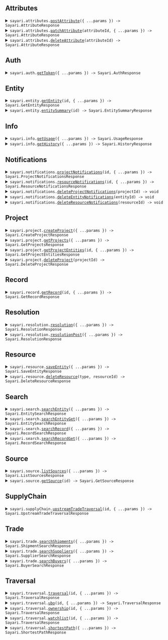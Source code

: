 ## Attributes

<details><summary> <code>sayari.attributes.<a href="./src/api/resources/attributes/client/Client.ts">postAttribute</a>({ ...params }) -> Sayari.AttributeResponse</code> </summary>

<dl>

<dd>

#### 📝 Description

<dl>

<dd>

<dl>

<dd>

<Warning>This endpoint is in beta and is subject to change. It is provided for early access and testing purposes only.</Warning> Adds a new Attribute

</dd>

</dl>

</dd>

</dl>

#### 🔌 Usage

<dl>

<dd>

<dl>

<dd>

```ts
await sayari.attributes.postAttribute({
    entity: "zq04axX2dLn9tE6W6Q8Qhg",
    type: "address",
    value: {
        street1: "1600 Pennsylvania Avenue NW",
        city: "Washington DC",
        state: "Washington DC",
        postalCode: "20500",
        country: "US",
    },
    toDate: "2024-04-30",
    fromDate: "2024-01-01",
    date: "2024-02-15",
});
```

</dd>

</dl>

</dd>

</dl>

#### ⚙️ Parameters

<dl>

<dd>

<dl>

<dd>

**request: `Sayari.AddAttribute`**

</dd>

</dl>

<dl>

<dd>

**requestOptions: `Attributes.RequestOptions`**

</dd>

</dl>

</dd>

</dl>

</dd>

</dl>
</details>

<details><summary> <code>sayari.attributes.<a href="./src/api/resources/attributes/client/Client.ts">patchAttribute</a>(attributeId, { ...params }) -> Sayari.AttributeResponse</code> </summary>

<dl>

<dd>

#### 📝 Description

<dl>

<dd>

<dl>

<dd>

<Warning>This endpoint is in beta and is subject to change. It is provided for early access and testing purposes only.</Warning> Updates an existing Attribute

</dd>

</dl>

</dd>

</dl>

#### 🔌 Usage

<dl>

<dd>

<dl>

<dd>

```ts
await sayari.attributes.patchAttribute(
    "enEwNGF4WDJkTG45dEU2VzZROFFoZ3xhZGRyZXNzfDBwbEVCMHxVNzhzN21yOUVFTThIZ3pwREM3UDFB",
    {
        value: {
            street1: "1600 Pennsylvania Avenue NW",
            city: "Washington DC",
            state: "Washington DC",
            postalCode: "20500",
            country: "US",
        },
        toDate: "2024-04-30",
        fromDate: "2024-01-01",
        date: "2024-02-15",
    }
);
```

</dd>

</dl>

</dd>

</dl>

#### ⚙️ Parameters

<dl>

<dd>

<dl>

<dd>

**attributeId: `string`**

</dd>

</dl>

<dl>

<dd>

**request: `Sayari.UpdateAttribute`**

</dd>

</dl>

<dl>

<dd>

**requestOptions: `Attributes.RequestOptions`**

</dd>

</dl>

</dd>

</dl>

</dd>

</dl>
</details>

<details><summary> <code>sayari.attributes.<a href="./src/api/resources/attributes/client/Client.ts">deleteAttribute</a>(attributeId) -> Sayari.AttributeResponse</code> </summary>

<dl>

<dd>

#### 📝 Description

<dl>

<dd>

<dl>

<dd>

<Warning>This endpoint is in beta and is subject to change. It is provided for early access and testing purposes only.</Warning> Delete an existing Attribute

</dd>

</dl>

</dd>

</dl>

#### 🔌 Usage

<dl>

<dd>

<dl>

<dd>

```ts
await sayari.attributes.deleteAttribute(
    "enEwNGF4WDJkTG45dEU2VzZROFFoZ3xhZGRyZXNzfDBwbEVCMHxVNzhzN21yOUVFTThIZ3pwREM3UDFB"
);
```

</dd>

</dl>

</dd>

</dl>

#### ⚙️ Parameters

<dl>

<dd>

<dl>

<dd>

**attributeId: `string`**

</dd>

</dl>

<dl>

<dd>

**requestOptions: `Attributes.RequestOptions`**

</dd>

</dl>

</dd>

</dl>

</dd>

</dl>
</details>

## Auth

<details><summary> <code>sayari.auth.<a href="./src/api/resources/auth/client/Client.ts">getToken</a>({ ...params }) -> Sayari.AuthResponse</code> </summary>

<dl>

<dd>

#### 📝 Description

<dl>

<dd>

<dl>

<dd>

Hit the auth endpoint to get a bearer token

</dd>

</dl>

</dd>

</dl>

#### 🔌 Usage

<dl>

<dd>

<dl>

<dd>

```ts
await sayari.auth.getToken({
    clientId: "your client_id here",
    clientSecret: "your client_secret here",
    audience: "sayari.com",
    grantType: "client_credentials",
});
```

</dd>

</dl>

</dd>

</dl>

#### ⚙️ Parameters

<dl>

<dd>

<dl>

<dd>

**request: `Sayari.GetToken`**

</dd>

</dl>

<dl>

<dd>

**requestOptions: `Auth.RequestOptions`**

</dd>

</dl>

</dd>

</dl>

</dd>

</dl>
</details>

## Entity

<details><summary> <code>sayari.entity.<a href="./src/api/resources/entity/client/Client.ts">getEntity</a>(id, { ...params }) -> Sayari.GetEntityResponse</code> </summary>

<dl>

<dd>

#### 📝 Description

<dl>

<dd>

<dl>

<dd>

Retrieve an entity from the database based on the ID

</dd>

</dl>

</dd>

</dl>

#### 🔌 Usage

<dl>

<dd>

<dl>

<dd>

```ts
await sayari.entity.getEntity("mGq1lpuqKssNWTjIokuPeA", {
    attributesNameLimit: 1,
    attributesAddressLimit: 1,
    attributesCountryLimit: 1,
    attributesAdditionalInformationLimit: 1,
    attributesBusinessPurposeLimit: 1,
    attributesCompanyTypeLimit: 1,
    attributesIdentifierLimit: 1,
    attributesStatusLimit: 1,
    relationshipsLimit: 1,
    possiblySameAsLimit: 1,
    referencedByLimit: 1,
});
```

</dd>

</dl>

</dd>

</dl>

#### ⚙️ Parameters

<dl>

<dd>

<dl>

<dd>

**id: `string`** — Unique identifier of the entity

</dd>

</dl>

<dl>

<dd>

**request: `Sayari.GetEntity`**

</dd>

</dl>

<dl>

<dd>

**requestOptions: `Entity.RequestOptions`**

</dd>

</dl>

</dd>

</dl>

</dd>

</dl>
</details>

<details><summary> <code>sayari.entity.<a href="./src/api/resources/entity/client/Client.ts">entitySummary</a>(id) -> Sayari.EntitySummaryResponse</code> </summary>

<dl>

<dd>

#### 📝 Description

<dl>

<dd>

<dl>

<dd>

The Entity Summary endpoint returns a smaller entity payload

</dd>

</dl>

</dd>

</dl>

#### 🔌 Usage

<dl>

<dd>

<dl>

<dd>

```ts
await sayari.entity.entitySummary("mGq1lpuqKssNWTjIokuPeA");
```

</dd>

</dl>

</dd>

</dl>

#### ⚙️ Parameters

<dl>

<dd>

<dl>

<dd>

**id: `string`** — Unique identifier of the entity

</dd>

</dl>

<dl>

<dd>

**requestOptions: `Entity.RequestOptions`**

</dd>

</dl>

</dd>

</dl>

</dd>

</dl>
</details>

## Info

<details><summary> <code>sayari.info.<a href="./src/api/resources/info/client/Client.ts">getUsage</a>({ ...params }) -> Sayari.UsageResponse</code> </summary>

<dl>

<dd>

#### 📝 Description

<dl>

<dd>

<dl>

<dd>

The usage endpoint provides a simple interface to retrieve information on usage made by your API account. This includes both views per API path and credits consumed. The time period for the usage query is also specified in the response and whether or not this includes total usage.

</dd>

</dl>

</dd>

</dl>

#### 🔌 Usage

<dl>

<dd>

<dl>

<dd>

```ts
await sayari.info.getUsage({
    from: "2023-01-15",
    to: "2023-01-15",
});
```

</dd>

</dl>

</dd>

</dl>

#### ⚙️ Parameters

<dl>

<dd>

<dl>

<dd>

**request: `Sayari.GetUsage`**

</dd>

</dl>

<dl>

<dd>

**requestOptions: `Info.RequestOptions`**

</dd>

</dl>

</dd>

</dl>

</dd>

</dl>
</details>

<details><summary> <code>sayari.info.<a href="./src/api/resources/info/client/Client.ts">getHistory</a>({ ...params }) -> Sayari.HistoryResponse</code> </summary>

<dl>

<dd>

#### 📝 Description

<dl>

<dd>

<dl>

<dd>

The history endpoint return a user's event history.

</dd>

</dl>

</dd>

</dl>

#### 🔌 Usage

<dl>

<dd>

<dl>

<dd>

```ts
await sayari.info.getHistory({
    events: "string",
    from: "2023-01-15",
    to: "2023-01-15",
    size: 1,
    token: "string",
});
```

</dd>

</dl>

</dd>

</dl>

#### ⚙️ Parameters

<dl>

<dd>

<dl>

<dd>

**request: `Sayari.GetHistory`**

</dd>

</dl>

<dl>

<dd>

**requestOptions: `Info.RequestOptions`**

</dd>

</dl>

</dd>

</dl>

</dd>

</dl>
</details>

## Notifications

<details><summary> <code>sayari.notifications.<a href="./src/api/resources/notifications/client/Client.ts">projectNotifications</a>(id, { ...params }) -> Sayari.ProjectNotificationsResponse</code> </summary>

<dl>

<dd>

#### 📝 Description

<dl>

<dd>

<dl>

<dd>

<Warning>This endpoint is in beta and is subject to change. It is provided for early access and testing purposes only.</Warning> The Project Notifications endpoint returns a list of notifications on all entities saved to a project.

</dd>

</dl>

</dd>

</dl>

#### 🔌 Usage

<dl>

<dd>

<dl>

<dd>

```ts
await sayari.notifications.projectNotifications("0oZnoG", {
    limit: 20,
});
```

</dd>

</dl>

</dd>

</dl>

#### ⚙️ Parameters

<dl>

<dd>

<dl>

<dd>

**id: `string`** — Unique identifier of the project

</dd>

</dl>

<dl>

<dd>

**request: `Sayari.ProjectNotifications`**

</dd>

</dl>

<dl>

<dd>

**requestOptions: `Notifications.RequestOptions`**

</dd>

</dl>

</dd>

</dl>

</dd>

</dl>
</details>

<details><summary> <code>sayari.notifications.<a href="./src/api/resources/notifications/client/Client.ts">resourceNotifications</a>(id, { ...params }) -> Sayari.ResourceNotificationsResponse</code> </summary>

<dl>

<dd>

#### 📝 Description

<dl>

<dd>

<dl>

<dd>

<Warning>This endpoint is in beta and is subject to change. It is provided for early access and testing purposes only.</Warning> The Resource Notifications endpoint returns a list of notifications for a saved entity.

</dd>

</dl>

</dd>

</dl>

#### 🔌 Usage

<dl>

<dd>

<dl>

<dd>

```ts
await sayari.notifications.resourceNotifications("03ePyj", {
    limit: 20,
});
```

</dd>

</dl>

</dd>

</dl>

#### ⚙️ Parameters

<dl>

<dd>

<dl>

<dd>

**id: `string`** — Unique identifier of the resource

</dd>

</dl>

<dl>

<dd>

**request: `Sayari.ResourceNotifications`**

</dd>

</dl>

<dl>

<dd>

**requestOptions: `Notifications.RequestOptions`**

</dd>

</dl>

</dd>

</dl>

</dd>

</dl>
</details>

<details><summary> <code>sayari.notifications.<a href="./src/api/resources/notifications/client/Client.ts">deleteProjectNotifications</a>(projectId) -> void</code> </summary>

<dl>

<dd>

#### 📝 Description

<dl>

<dd>

<dl>

<dd>

Deletes all notifications from a project.

</dd>

</dl>

</dd>

</dl>

#### 🔌 Usage

<dl>

<dd>

<dl>

<dd>

```ts
await sayari.notifications.deleteProjectNotifications("YWmNKV");
```

</dd>

</dl>

</dd>

</dl>

#### ⚙️ Parameters

<dl>

<dd>

<dl>

<dd>

**projectId: `string`**

</dd>

</dl>

<dl>

<dd>

**requestOptions: `Notifications.RequestOptions`**

</dd>

</dl>

</dd>

</dl>

</dd>

</dl>
</details>

<details><summary> <code>sayari.notifications.<a href="./src/api/resources/notifications/client/Client.ts">deleteEntityNotifications</a>(entityId) -> void</code> </summary>

<dl>

<dd>

#### 📝 Description

<dl>

<dd>

<dl>

<dd>

Deletes notifications for saved resources of an entity.

</dd>

</dl>

</dd>

</dl>

#### 🔌 Usage

<dl>

<dd>

<dl>

<dd>

```ts
await sayari.notifications.deleteEntityNotifications("N0xLDy4wcud-M1ZtwdsvRA");
```

</dd>

</dl>

</dd>

</dl>

#### ⚙️ Parameters

<dl>

<dd>

<dl>

<dd>

**entityId: `string`**

</dd>

</dl>

<dl>

<dd>

**requestOptions: `Notifications.RequestOptions`**

</dd>

</dl>

</dd>

</dl>

</dd>

</dl>
</details>

<details><summary> <code>sayari.notifications.<a href="./src/api/resources/notifications/client/Client.ts">deleteResourceNotifications</a>(resourceId) -> void</code> </summary>

<dl>

<dd>

#### 📝 Description

<dl>

<dd>

<dl>

<dd>

Deletes notifications for a saved resource.

</dd>

</dl>

</dd>

</dl>

#### 🔌 Usage

<dl>

<dd>

<dl>

<dd>

```ts
await sayari.notifications.deleteResourceNotifications("oGxxqG");
```

</dd>

</dl>

</dd>

</dl>

#### ⚙️ Parameters

<dl>

<dd>

<dl>

<dd>

**resourceId: `string`**

</dd>

</dl>

<dl>

<dd>

**requestOptions: `Notifications.RequestOptions`**

</dd>

</dl>

</dd>

</dl>

</dd>

</dl>
</details>

## Project

<details><summary> <code>sayari.project.<a href="./src/api/resources/project/client/Client.ts">createProject</a>({ ...params }) -> Sayari.CreateProjectResponse</code> </summary>

<dl>

<dd>

#### 📝 Description

<dl>

<dd>

<dl>

<dd>

<Warning>This endpoint is in beta and is subject to change. It is provided for early access and testing purposes only.</Warning> Create a new project.

</dd>

</dl>

</dd>

</dl>

#### 🔌 Usage

<dl>

<dd>

<dl>

<dd>

```ts
await sayari.project.createProject({
    label: "Project Alpha",
});
```

</dd>

</dl>

</dd>

</dl>

#### ⚙️ Parameters

<dl>

<dd>

<dl>

<dd>

**request: `Sayari.CreateProjectRequest`**

</dd>

</dl>

<dl>

<dd>

**requestOptions: `Project.RequestOptions`**

</dd>

</dl>

</dd>

</dl>

</dd>

</dl>
</details>

<details><summary> <code>sayari.project.<a href="./src/api/resources/project/client/Client.ts">getProjects</a>({ ...params }) -> Sayari.GetProjectsResponse</code> </summary>

<dl>

<dd>

#### 📝 Description

<dl>

<dd>

<dl>

<dd>

<Warning>This endpoint is in beta and is subject to change. It is provided for early access and testing purposes only.</Warning> Retrieve a list of projects including upload progress info.

</dd>

</dl>

</dd>

</dl>

#### 🔌 Usage

<dl>

<dd>

<dl>

<dd>

```ts
await sayari.project.getProjects({
    archived: false,
    limit: 8,
});
```

</dd>

</dl>

</dd>

</dl>

#### ⚙️ Parameters

<dl>

<dd>

<dl>

<dd>

**request: `Sayari.GetProjects`**

</dd>

</dl>

<dl>

<dd>

**requestOptions: `Project.RequestOptions`**

</dd>

</dl>

</dd>

</dl>

</dd>

</dl>
</details>

<details><summary> <code>sayari.project.<a href="./src/api/resources/project/client/Client.ts">getProjectEntities</a>(id, { ...params }) -> Sayari.GetProjectEntitiesResponse</code> </summary>

<dl>

<dd>

#### 📝 Description

<dl>

<dd>

<dl>

<dd>

<Warning>This endpoint is in beta and is subject to change. It is provided for early access and testing purposes only.</Warning> Retrieve a list of entities in a project.

</dd>

</dl>

</dd>

</dl>

#### 🔌 Usage

<dl>

<dd>

<dl>

<dd>

```ts
await sayari.project.getProjectEntities("gPq6EY", {
    accept: Sayari.GetProjectEntitiesAcceptHeader.Json,
});
```

</dd>

</dl>

</dd>

</dl>

#### ⚙️ Parameters

<dl>

<dd>

<dl>

<dd>

**id: `string`** — The project identifier.

</dd>

</dl>

<dl>

<dd>

**request: `Sayari.GetProjectEntities`**

</dd>

</dl>

<dl>

<dd>

**requestOptions: `Project.RequestOptions`**

</dd>

</dl>

</dd>

</dl>

</dd>

</dl>
</details>

<details><summary> <code>sayari.project.<a href="./src/api/resources/project/client/Client.ts">deleteProject</a>(projectId) -> Sayari.DeleteProjectResponse</code> </summary>

<dl>

<dd>

#### 📝 Description

<dl>

<dd>

<dl>

<dd>

Deletes an existing project.

</dd>

</dl>

</dd>

</dl>

#### 🔌 Usage

<dl>

<dd>

<dl>

<dd>

```ts
await sayari.project.deleteProject("Gam5qG");
```

</dd>

</dl>

</dd>

</dl>

#### ⚙️ Parameters

<dl>

<dd>

<dl>

<dd>

**projectId: `string`**

</dd>

</dl>

<dl>

<dd>

**requestOptions: `Project.RequestOptions`**

</dd>

</dl>

</dd>

</dl>

</dd>

</dl>
</details>

## Record

<details><summary> <code>sayari.record.<a href="./src/api/resources/record/client/Client.ts">getRecord</a>(id, { ...params }) -> Sayari.GetRecordResponse</code> </summary>

<dl>

<dd>

#### 📝 Description

<dl>

<dd>

<dl>

<dd>

Retrieve a record from the database based on the ID

</dd>

</dl>

</dd>

</dl>

#### 🔌 Usage

<dl>

<dd>

<dl>

<dd>

```ts
await sayari.record.getRecord("74cf0fc2a62f9c8f4e88f8a0b3ffcca4%2FF0000110%2F1682970471254");
```

</dd>

</dl>

</dd>

</dl>

#### ⚙️ Parameters

<dl>

<dd>

<dl>

<dd>

**id: `string`** — The unique identifier for a record in the database

</dd>

</dl>

<dl>

<dd>

**request: `Sayari.GetRecord`**

</dd>

</dl>

<dl>

<dd>

**requestOptions: `Record_.RequestOptions`**

</dd>

</dl>

</dd>

</dl>

</dd>

</dl>
</details>

## Resolution

<details><summary> <code>sayari.resolution.<a href="./src/api/resources/resolution/client/Client.ts">resolution</a>({ ...params }) -> Sayari.ResolutionResponse</code> </summary>

<dl>

<dd>

#### 📝 Description

<dl>

<dd>

<dl>

<dd>

The resolution endpoints allow users to search for matching entities against a provided list of attributes. The endpoint is similar to the search endpoint, except it's tuned to only return the best match so the client doesn't need to do as much or any post-processing work to filter down results.

</dd>

</dl>

</dd>

</dl>

#### 🔌 Usage

<dl>

<dd>

<dl>

<dd>

```ts
await sayari.resolution.resolution({
    name: "victoria beckham limited",
    limit: 1,
});
```

</dd>

</dl>

</dd>

</dl>

#### ⚙️ Parameters

<dl>

<dd>

<dl>

<dd>

**request: `Sayari.Resolution`**

</dd>

</dl>

<dl>

<dd>

**requestOptions: `Resolution.RequestOptions`**

</dd>

</dl>

</dd>

</dl>

</dd>

</dl>
</details>

<details><summary> <code>sayari.resolution.<a href="./src/api/resources/resolution/client/Client.ts">resolutionPost</a>({ ...params }) -> Sayari.ResolutionResponse</code> </summary>

<dl>

<dd>

#### 📝 Description

<dl>

<dd>

<dl>

<dd>

The resolution endpoints allow users to search for matching entities against a provided list of attributes. The endpoint is similar to the search endpoint, except it's tuned to only return the best match so the client doesn't need to do as much or any post-processing work to filter down results.

</dd>

</dl>

</dd>

</dl>

#### 🔌 Usage

<dl>

<dd>

<dl>

<dd>

```ts
await sayari.resolution.resolutionPost({
    limit: 1,
    name: ["victoria beckham limited"],
});
```

</dd>

</dl>

</dd>

</dl>

#### ⚙️ Parameters

<dl>

<dd>

<dl>

<dd>

**request: `Sayari.ResolutionPost`**

</dd>

</dl>

<dl>

<dd>

**requestOptions: `Resolution.RequestOptions`**

</dd>

</dl>

</dd>

</dl>

</dd>

</dl>
</details>

## Resource

<details><summary> <code>sayari.resource.<a href="./src/api/resources/resource/client/Client.ts">saveEntity</a>({ ...params }) -> Sayari.SaveEntityResponse</code> </summary>

<dl>

<dd>

#### 📝 Description

<dl>

<dd>

<dl>

<dd>

<Warning>This endpoint is in beta and is subject to change. It is provided for early access and testing purposes only.</Warning> Save an entity to a project.

</dd>

</dl>

</dd>

</dl>

#### 🔌 Usage

<dl>

<dd>

<dl>

<dd>

```ts
await sayari.resource.saveEntity({
    type: Sayari.ResourceType.Entity,
    project: "GNJbkG",
    entityId: "Zk0qOaM2SSYg_ZhsljykMQ",
});
```

</dd>

</dl>

</dd>

</dl>

#### ⚙️ Parameters

<dl>

<dd>

<dl>

<dd>

**request: `Sayari.SaveEntityRequest`**

</dd>

</dl>

<dl>

<dd>

**requestOptions: `Resource.RequestOptions`**

</dd>

</dl>

</dd>

</dl>

</dd>

</dl>
</details>

<details><summary> <code>sayari.resource.<a href="./src/api/resources/resource/client/Client.ts">deleteResource</a>(type, resourceId) -> Sayari.DeleteResourceResponse</code> </summary>

<dl>

<dd>

#### 📝 Description

<dl>

<dd>

<dl>

<dd>

Deletes an existing saved resource from a project.

</dd>

</dl>

</dd>

</dl>

#### 🔌 Usage

<dl>

<dd>

<dl>

<dd>

```ts
await sayari.resource.deleteResource(Sayari.ResourceType.Entity, "YWmNKV");
```

</dd>

</dl>

</dd>

</dl>

#### ⚙️ Parameters

<dl>

<dd>

<dl>

<dd>

**type: `Sayari.ResourceType`**

</dd>

</dl>

<dl>

<dd>

**resourceId: `string`**

</dd>

</dl>

<dl>

<dd>

**requestOptions: `Resource.RequestOptions`**

</dd>

</dl>

</dd>

</dl>

</dd>

</dl>
</details>

## Search

<details><summary> <code>sayari.search.<a href="./src/api/resources/search/client/Client.ts">searchEntity</a>({ ...params }) -> Sayari.EntitySearchResponse</code> </summary>

<dl>

<dd>

#### 📝 Description

<dl>

<dd>

<dl>

<dd>

Search for an entity. Please note, searches are limited to a maximum of 10,000 results.

</dd>

</dl>

</dd>

</dl>

#### 🔌 Usage

<dl>

<dd>

<dl>

<dd>

```ts
await sayari.search.searchEntity({
    limit: 1,
    q: "victoria beckham limited",
});
```

</dd>

</dl>

</dd>

</dl>

#### ⚙️ Parameters

<dl>

<dd>

<dl>

<dd>

**request: `Sayari.SearchEntity`**

</dd>

</dl>

<dl>

<dd>

**requestOptions: `Search.RequestOptions`**

</dd>

</dl>

</dd>

</dl>

</dd>

</dl>
</details>

<details><summary> <code>sayari.search.<a href="./src/api/resources/search/client/Client.ts">searchEntityGet</a>({ ...params }) -> Sayari.EntitySearchResponse</code> </summary>

<dl>

<dd>

#### 📝 Description

<dl>

<dd>

<dl>

<dd>

Search for an entity. Please note, searches are limited to a maximum of 10,000 results.

</dd>

</dl>

</dd>

</dl>

#### 🔌 Usage

<dl>

<dd>

<dl>

<dd>

```ts
await sayari.search.searchEntityGet({
    limit: 1,
    q: "victoria beckham limited",
});
```

</dd>

</dl>

</dd>

</dl>

#### ⚙️ Parameters

<dl>

<dd>

<dl>

<dd>

**request: `Sayari.SearchEntityGet`**

</dd>

</dl>

<dl>

<dd>

**requestOptions: `Search.RequestOptions`**

</dd>

</dl>

</dd>

</dl>

</dd>

</dl>
</details>

<details><summary> <code>sayari.search.<a href="./src/api/resources/search/client/Client.ts">searchRecord</a>({ ...params }) -> Sayari.RecordSearchResponse</code> </summary>

<dl>

<dd>

#### 📝 Description

<dl>

<dd>

<dl>

<dd>

Search for a record. Please note, searches are limited to a maximum of 10,000 results.

</dd>

</dl>

</dd>

</dl>

#### 🔌 Usage

<dl>

<dd>

<dl>

<dd>

```ts
await sayari.search.searchRecord({
    limit: 1,
    q: "victoria beckham limited",
});
```

</dd>

</dl>

</dd>

</dl>

#### ⚙️ Parameters

<dl>

<dd>

<dl>

<dd>

**request: `Sayari.SearchRecord`**

</dd>

</dl>

<dl>

<dd>

**requestOptions: `Search.RequestOptions`**

</dd>

</dl>

</dd>

</dl>

</dd>

</dl>
</details>

<details><summary> <code>sayari.search.<a href="./src/api/resources/search/client/Client.ts">searchRecordGet</a>({ ...params }) -> Sayari.RecordSearchResponse</code> </summary>

<dl>

<dd>

#### 📝 Description

<dl>

<dd>

<dl>

<dd>

Search for a record. Please note, searches are limited to a maximum of 10,000 results.

</dd>

</dl>

</dd>

</dl>

#### 🔌 Usage

<dl>

<dd>

<dl>

<dd>

```ts
await sayari.search.searchRecordGet({
    q: "victoria beckham limited",
    limit: 1,
});
```

</dd>

</dl>

</dd>

</dl>

#### ⚙️ Parameters

<dl>

<dd>

<dl>

<dd>

**request: `Sayari.SearchRecordGet`**

</dd>

</dl>

<dl>

<dd>

**requestOptions: `Search.RequestOptions`**

</dd>

</dl>

</dd>

</dl>

</dd>

</dl>
</details>

## Source

<details><summary> <code>sayari.source.<a href="./src/api/resources/source/client/Client.ts">listSources</a>({ ...params }) -> Sayari.ListSourcesResponse</code> </summary>

<dl>

<dd>

#### 📝 Description

<dl>

<dd>

<dl>

<dd>

Returns metadata for all sources that Sayari collects data from

</dd>

</dl>

</dd>

</dl>

#### 🔌 Usage

<dl>

<dd>

<dl>

<dd>

```ts
await sayari.source.listSources({
    limit: 2,
});
```

</dd>

</dl>

</dd>

</dl>

#### ⚙️ Parameters

<dl>

<dd>

<dl>

<dd>

**request: `Sayari.ListSources`**

</dd>

</dl>

<dl>

<dd>

**requestOptions: `Source.RequestOptions`**

</dd>

</dl>

</dd>

</dl>

</dd>

</dl>
</details>

<details><summary> <code>sayari.source.<a href="./src/api/resources/source/client/Client.ts">getSource</a>(id) -> Sayari.GetSourceResponse</code> </summary>

<dl>

<dd>

#### 📝 Description

<dl>

<dd>

<dl>

<dd>

Returns metadata for a source that Sayari collects data from

</dd>

</dl>

</dd>

</dl>

#### 🔌 Usage

<dl>

<dd>

<dl>

<dd>

```ts
await sayari.source.getSource("f4396e4b8a41d1fd9f09ea94d2ebedb9");
```

</dd>

</dl>

</dd>

</dl>

#### ⚙️ Parameters

<dl>

<dd>

<dl>

<dd>

**id: `string`** — The unique identifier for a source in the database

</dd>

</dl>

<dl>

<dd>

**requestOptions: `Source.RequestOptions`**

</dd>

</dl>

</dd>

</dl>

</dd>

</dl>
</details>

## SupplyChain

<details><summary> <code>sayari.supplyChain.<a href="./src/api/resources/supplyChain/client/Client.ts">upstreamTradeTraversal</a>(id, { ...params }) -> Sayari.UpstreamTradeTraversalResponse</code> </summary>

<dl>

<dd>

#### 📝 Description

<dl>

<dd>

<dl>

<dd>

<Warning>This endpoint is in beta and is subject to change. It is provided for early access and testing purposes only.</Warning> Execute a traversal of the upstream trade network (supply chain) of an entity, returning a set of entities and edges between them.

</dd>

</dl>

</dd>

</dl>

#### 🔌 Usage

<dl>

<dd>

<dl>

<dd>

```ts
await sayari.supplyChain.upstreamTradeTraversal("ESkH7J-UCRfY5t0_JXIH3w", {
    date: "2023-06-01",
    hsCode: ["3206"],
    components: ["3204"],
    maxDepth: 2,
    risks: [Sayari.Risk.ForcedLaborUflpaOriginSubtier],
});
```

</dd>

</dl>

</dd>

</dl>

#### ⚙️ Parameters

<dl>

<dd>

<dl>

<dd>

**id: `string`** — The root entity identifier.

</dd>

</dl>

<dl>

<dd>

**request: `Sayari.UpstreamTradeTraversalRequest`**

</dd>

</dl>

<dl>

<dd>

**requestOptions: `SupplyChain.RequestOptions`**

</dd>

</dl>

</dd>

</dl>

</dd>

</dl>
</details>

## Trade

<details><summary> <code>sayari.trade.<a href="./src/api/resources/trade/client/Client.ts">searchShipments</a>({ ...params }) -> Sayari.ShipmentSearchResponse</code> </summary>

<dl>

<dd>

#### 📝 Description

<dl>

<dd>

<dl>

<dd>

<Warning>This endpoint is in beta and is subject to change. It is provided for early access and testing purposes only.</Warning> Search for a shipment. Please note, searches are limited to a maximum of 10,000 results.

</dd>

</dl>

</dd>

</dl>

#### 🔌 Usage

<dl>

<dd>

<dl>

<dd>

```ts
await sayari.trade.searchShipments({
    limit: 1,
    q: "rum",
});
```

</dd>

</dl>

</dd>

</dl>

#### ⚙️ Parameters

<dl>

<dd>

<dl>

<dd>

**request: `Sayari.SearchShipments`**

</dd>

</dl>

<dl>

<dd>

**requestOptions: `Trade.RequestOptions`**

</dd>

</dl>

</dd>

</dl>

</dd>

</dl>
</details>

<details><summary> <code>sayari.trade.<a href="./src/api/resources/trade/client/Client.ts">searchSuppliers</a>({ ...params }) -> Sayari.SupplierSearchResponse</code> </summary>

<dl>

<dd>

#### 📝 Description

<dl>

<dd>

<dl>

<dd>

<Warning>This endpoint is in beta and is subject to change. It is provided for early access and testing purposes only.</Warning> Search for a supplier. Please note, searches are limited to a maximum of 10,000 results.

</dd>

</dl>

</dd>

</dl>

#### 🔌 Usage

<dl>

<dd>

<dl>

<dd>

```ts
await sayari.trade.searchSuppliers({
    limit: 1,
    q: "rum",
});
```

</dd>

</dl>

</dd>

</dl>

#### ⚙️ Parameters

<dl>

<dd>

<dl>

<dd>

**request: `Sayari.SearchSuppliers`**

</dd>

</dl>

<dl>

<dd>

**requestOptions: `Trade.RequestOptions`**

</dd>

</dl>

</dd>

</dl>

</dd>

</dl>
</details>

<details><summary> <code>sayari.trade.<a href="./src/api/resources/trade/client/Client.ts">searchBuyers</a>({ ...params }) -> Sayari.BuyerSearchResponse</code> </summary>

<dl>

<dd>

#### 📝 Description

<dl>

<dd>

<dl>

<dd>

<Warning>This endpoint is in beta and is subject to change. It is provided for early access and testing purposes only.</Warning> Search for a buyer. Please note, searches are limited to a maximum of 10,000 results.

</dd>

</dl>

</dd>

</dl>

#### 🔌 Usage

<dl>

<dd>

<dl>

<dd>

```ts
await sayari.trade.searchBuyers({
    limit: 1,
    q: "rum",
});
```

</dd>

</dl>

</dd>

</dl>

#### ⚙️ Parameters

<dl>

<dd>

<dl>

<dd>

**request: `Sayari.SearchBuyers`**

</dd>

</dl>

<dl>

<dd>

**requestOptions: `Trade.RequestOptions`**

</dd>

</dl>

</dd>

</dl>

</dd>

</dl>
</details>

## Traversal

<details><summary> <code>sayari.traversal.<a href="./src/api/resources/traversal/client/Client.ts">traversal</a>(id, { ...params }) -> Sayari.TraversalResponse</code> </summary>

<dl>

<dd>

#### 📝 Description

<dl>

<dd>

<dl>

<dd>

The Traversal endpoint returns paths from a single target entity to up to 50 directly or indirectly-related entities. Each path includes information on the 0 to 10 intermediary entities, as well as their connecting relationships. The response's explored_count field indicates the size of the graph subset the application searched. Running a traversal on a highly connected entity with a restrictive set of argument filters and a high max depth will require the application to explore a higher number of traversal paths, which may affect performance. In cases where a traversal searches over a very large, highly-connected subgraph, a partial result set may be returned containing only the most relevant results. This will be indicated in the response by the partial_results field.

</dd>

</dl>

</dd>

</dl>

#### 🔌 Usage

<dl>

<dd>

<dl>

<dd>

```ts
await sayari.traversal.traversal("mGq1lpuqKssNWTjIokuPeA", {
    limit: 1,
});
```

</dd>

</dl>

</dd>

</dl>

#### ⚙️ Parameters

<dl>

<dd>

<dl>

<dd>

**id: `string`** — Unique identifier of the entity

</dd>

</dl>

<dl>

<dd>

**request: `Sayari.Traversal`**

</dd>

</dl>

<dl>

<dd>

**requestOptions: `Traversal.RequestOptions`**

</dd>

</dl>

</dd>

</dl>

</dd>

</dl>
</details>

<details><summary> <code>sayari.traversal.<a href="./src/api/resources/traversal/client/Client.ts">ubo</a>(id, { ...params }) -> Sayari.TraversalResponse</code> </summary>

<dl>

<dd>

#### 📝 Description

<dl>

<dd>

<dl>

<dd>

The UBO endpoint returns paths from a single target entity to up to 50 beneficial owners. The endpoint is a shorthand for the equivalent traversal query.

</dd>

</dl>

</dd>

</dl>

#### 🔌 Usage

<dl>

<dd>

<dl>

<dd>

```ts
await sayari.traversal.ubo("mGq1lpuqKssNWTjIokuPeA", {
    limit: 1,
});
```

</dd>

</dl>

</dd>

</dl>

#### ⚙️ Parameters

<dl>

<dd>

<dl>

<dd>

**id: `string`** — Unique identifier of the entity

</dd>

</dl>

<dl>

<dd>

**request: `Sayari.Ubo`**

</dd>

</dl>

<dl>

<dd>

**requestOptions: `Traversal.RequestOptions`**

</dd>

</dl>

</dd>

</dl>

</dd>

</dl>
</details>

<details><summary> <code>sayari.traversal.<a href="./src/api/resources/traversal/client/Client.ts">ownership</a>(id, { ...params }) -> Sayari.TraversalResponse</code> </summary>

<dl>

<dd>

#### 📝 Description

<dl>

<dd>

<dl>

<dd>

The Ownership endpoint returns paths from a single target entity to up to 50 entities directly or indirectly owned by that entity. The endpoint is a shorthand for the equivalent traversal query.

</dd>

</dl>

</dd>

</dl>

#### 🔌 Usage

<dl>

<dd>

<dl>

<dd>

```ts
await sayari.traversal.ownership("mGq1lpuqKssNWTjIokuPeA", {
    limit: 1,
});
```

</dd>

</dl>

</dd>

</dl>

#### ⚙️ Parameters

<dl>

<dd>

<dl>

<dd>

**id: `string`** — Unique identifier of the entity

</dd>

</dl>

<dl>

<dd>

**request: `Sayari.Ownership`**

</dd>

</dl>

<dl>

<dd>

**requestOptions: `Traversal.RequestOptions`**

</dd>

</dl>

</dd>

</dl>

</dd>

</dl>
</details>

<details><summary> <code>sayari.traversal.<a href="./src/api/resources/traversal/client/Client.ts">watchlist</a>(id, { ...params }) -> Sayari.TraversalResponse</code> </summary>

<dl>

<dd>

#### 📝 Description

<dl>

<dd>

<dl>

<dd>

The Watchlist endpoint returns paths from a single target entity to up to 50 other entities that appear on a watchlist. The endpoint is a shorthand for the equivalent traversal query.

</dd>

</dl>

</dd>

</dl>

#### 🔌 Usage

<dl>

<dd>

<dl>

<dd>

```ts
await sayari.traversal.watchlist("mGq1lpuqKssNWTjIokuPeA", {
    limit: 1,
});
```

</dd>

</dl>

</dd>

</dl>

#### ⚙️ Parameters

<dl>

<dd>

<dl>

<dd>

**id: `string`** — Unique identifier of the entity

</dd>

</dl>

<dl>

<dd>

**request: `Sayari.Watchlist`**

</dd>

</dl>

<dl>

<dd>

**requestOptions: `Traversal.RequestOptions`**

</dd>

</dl>

</dd>

</dl>

</dd>

</dl>
</details>

<details><summary> <code>sayari.traversal.<a href="./src/api/resources/traversal/client/Client.ts">shortestPath</a>({ ...params }) -> Sayari.ShortestPathResponse</code> </summary>

<dl>

<dd>

#### 📝 Description

<dl>

<dd>

<dl>

<dd>

The Shortest Path endpoint returns a response identifying the shortest traversal path connecting each pair of entities.

</dd>

</dl>

</dd>

</dl>

#### 🔌 Usage

<dl>

<dd>

<dl>

<dd>

```ts
await sayari.traversal.shortestPath({
    entities: "string",
});
```

</dd>

</dl>

</dd>

</dl>

#### ⚙️ Parameters

<dl>

<dd>

<dl>

<dd>

**request: `Sayari.ShortestPath`**

</dd>

</dl>

<dl>

<dd>

**requestOptions: `Traversal.RequestOptions`**

</dd>

</dl>

</dd>

</dl>

</dd>

</dl>
</details>

